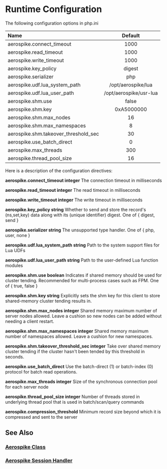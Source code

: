 
# Runtime Configuration

The following configuration options in php.ini

| Name  | Default  |
|:------|:---------:|
| aerospike.connect_timeout | 1000 |
| aerospike.read_timeout | 1000 |
| aerospike.write_timeout | 1000 |
| aerospike.key_policy | digest |
| aerospike.serializer | php |
| aerospike.udf.lua_system_path | /opt/aerospike/lua |
| aerospike.udf.lua_user_path | /opt/aerospike/usr-lua |
| aerospike.shm.use | false |
| aerospike.shm.key | 0xA5000000 |
| aerospike.shm.max_nodes | 16 |
| aerospike.shm.max_namespaces | 8 |
| aerospike.shm.takeover_threshold_sec | 30 |
| aerospike.use_batch_direct | 0 |
| aerospike.max_threads | 300 |
| aerospike.thread_pool_size | 16 |

Here is a description of the configuration directives:

**aerospike.connect_timeout integer**
    The connection timeout in milliseconds

**aerospike.read_timeout integer**
    The read timeout in milliseconds

**aerospike.write_timeout integer**
    The write timeout in milliseconds

**aerospike.key_policy string**
    Whether to send and store the record's (ns,set,key) data along with its (unique identifier) digest. One of { digest, send }

**aerospike.serializer string**
    The unsupported type handler. One of { php, user, none }

**aerospike.udf.lua_system_path string**
    Path to the system support files for Lua UDFs

**aerospike.udf.lua_user_path string**
    Path to the user-defined Lua function modules

**aerospike.shm.use boolean**
    Indicates if shared memory should be used for cluster tending. Recommended for multi-process cases such as FPM. One of { true, false }

**aerospike.shm.key string**
    Explicitly sets the shm key for this client to store shared-memory cluster tending results in.

**aerospike.shm.max_nodes integer**
    Shared memory maximum number of server nodes allowed. Leave a cushion so new nodes can be added without needing a client restart.

**aerospike.shm.max_namespaces integer**
    Shared memory maximum number of namespaces allowed. Leave a cushion for new namespaces.

**aerospike.shm.takeover_threshold_sec integer**
    Take over shared memory cluster tending if the cluster hasn't been tended by this threshold in seconds.

**aerospike.use_batch_direct**
    Use the batch-direct (1) or batch-index (0) protocol for batch read operations.

**aerospike.max_threads integer**
    Size of the synchronous connection pool for each server node

**aerospike.thread_pool_size integer**
    Number of threads stored in underlying thread pool that is used in batch/scan/query commands

**aerospike.compression_threshold**
    Minimum record size beyond which it is compressed and sent to the server

## See Also

### [Aerospike Class](aerospike.md)
### [Aerospike Session Handler](aerospike_sessions.md)
